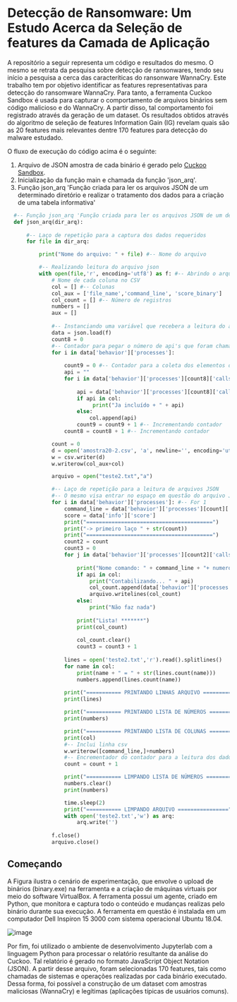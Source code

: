 # Detecção de Ransomware: Um Estudo Acerca da Seleção de features da Camada de Aplicação

A repositório a seguir representa um código e resultados do mesmo. O mesmo se retrata da pesquisa sobre detecção de ransonwares, tendo seu início a pesquisa a cerca das caracteríticas do ransonware WannaCry. Este trabalho tem por objetivo identificar as features representativas para detecção do ransomware WannaCry. Para tanto, a ferramenta Cuckoo Sandbox é usada para capturar o comportamento de arquivos binários sem código malicioso e do WannaCry. A partir disso, tal comportamento foi registrado através da geração de um dataset. Os resultados obtidos através do algoritmo de seleção de features Information Gain (IG) revelam quais são as 20 features mais relevantes dentre 170 features para detecção do malware estudado.

O fluxo de execução do código acima é o seguinte:

1. Arquivo de JSON amostra de cada binário é gerado pelo [Cuckoo Sandbox](https://cuckoosandbox.org).
2. Inicialização da função main e chamada da função 'json_arq'.
3. Função json_arq 'Função criada para ler os arquivos JSON de um determinado diretório e realizar o tratamento dos dados para a criação de uma tabela informativa'
  ```py
    #-- Função json_arq 'Função criada para ler os arquivos JSON de um determinado diretório e realizar o tratamento dos dados para a criação de uma tabela informativa'
    def json_arq(dir_arq):
	
        #-- Laço de repetição para a captura dos dados requeridos
        for file in dir_arq:

            print("Nome do arquivo: " + file) #-- Nome do arquivo

            #-- Realizando leitura do arquivo json
            with open(file,'r', encoding='utf8') as f: #-- Abrindo o arquivo em forma de leitura
                # Nome de cada coluna no CSV
                col = [] #-- Colunas
                col_aux = ['file_name','command_line', 'score_binary']
                col_count = [] #-- Número de registros
                numbers = []
                aux = []
				
                #-- Instanciando uma variável que recebera a leitura do arquivo JSON
                data = json.load(f) 
                count8 = 0
                #-- Contador para pegar o número de api's que foram chamadas
                for i in data['behavior']['processes']:
                            
                    count9 = 0 #-- Contador para a coleta dos elementos do termo calls
                    api = ""
                    for i in data['behavior']['processes'][count8]['calls']:
    
                        api = data['behavior']['processes'][count8]['calls'][count9]['api']
                        if api in col:
                             print("Ja incluído + " + api)             
                        else:
                            col.append(api)
                        count9 = count9 + 1 #-- Incrementando contador
                    count8 = count8 + 1 #-- Incrementando contador 

                count = 0
                d = open('amostra20-2.csv', 'a', newline='', encoding='utf-8')
                w = csv.writer(d)
                w.writerow(col_aux+col)

                arquivo = open("teste2.txt","a")

                #-- Laço de repetição para a leitura de arquivos JSON
                #-- O mesmo visa entrar no espaço em questão do arquivo JSON para a captura das informações que queremos coletar\n",
                for i in data['behavior']['processes']: #-- For 1
                    command_line = data['behavior']['processes'][count]['command_line'] #-- Comando utilizando pelo binário
                    score = data['info']['score']
                    print("========================================")
                    print("-> primeiro laço " + str(count))
                    print("========================================")
                    count2 = count
                    count3 = 0
                    for j in data['behavior']['processes'][count2]['calls']:
                    
                        print("Nome comando: " + command_line + "+ numero: +" + str(count2) + " ===" + "numero1: " + str(count3))
                        if api in col:
                            print("Contabilizando... " + api)
                            col_count.append(data['behavior']['processes'][count2]['calls'][count3]['api']+"\n")
                            arquivo.writelines(col_count)
                        else:
                            print("Não faz nada")
                        
                        print("Lista! *******")
                        print(col_count)
                        
                        col_count.clear()
                        count3 = count3 + 1
                        
                    lines = open('teste2.txt','r').read().splitlines()
                    for name in col:
                        print(name + " = " + str(lines.count(name)))
                        numbers.append(lines.count(name))
                    
                    print("=========== PRINTANDO LINHAS ARQUIVO ================")
                    print(lines)

                    print("=========== PRINTANDO LISTA DE NÚMEROS ================")
                    print(numbers)

                    print("=========== PRINTANDO LISTA DE COLUNAS ================")
                    print(col)
                    #-- Inclui linha csv
                    w.writerow([command_line,]+numbers)
                    #-- Encrementador do contador para a leitura dos dados\n",
                    count = count + 1

                    print("=========== LIMPANDO LISTA DE NÚMEROS ================")
                    numbers.clear()
                    print(numbers)

                    time.sleep(2)
                    print("=========== LIMPANDO ARQUIVO ================")
                    with open('teste2.txt','w') as arq:
                        arq.write('')
                    
                f.close()
                arquivo.close()
  
  ```

## Começando 

A Figura ilustra o cenário de experimentação, que envolve o upload de binários (binary.exe) na ferramenta e a criação de máquinas virtuais por meio do software VirtualBox. A ferramenta possui um agente, criado em Python, que monitora e captura todo o conteúdo e mudanças realizas pelo binário durante sua execução. A ferramenta em questão é instalada em um computador Dell Inspiron 15 3000 com sistema operacional Ubuntu 18.04.

![image](https://user-images.githubusercontent.com/51774020/221394708-6ffee3aa-9d7e-4e2e-b6f9-cd51c90c1936.png)

Por fim, foi utilizado o ambiente de desenvolvimento Jupyterlab com a linguagem Python para processar o relatório resultante da análise do Cuckoo. Tal relatório é gerado no formato JavaScript Object Notation (JSON). A partir desse arquivo, foram selecionadas 170 features, tais como chamadas de sistemas e operações realizadas por cada binário executado. Dessa forma, foi possível a construção de um dataset com amostras maliciosas (WannaCry) e legítimas (aplicações típicas de usuários comuns).
  
